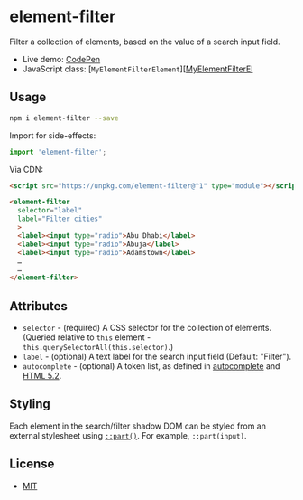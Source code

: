 
# element-filter

Filter a collection of elements, based on the value of a search input field.

* Live demo: [CodePen][]
* JavaScript class: [`MyElementFilterElement`][[MyElementFilterEl]

## Usage

```sh
npm i element-filter --save
```

Import for side-effects:
```js
import 'element-filter';
```

Via CDN:
```html
<script src="https://unpkg.com/element-filter@^1" type="module"></script>

<element-filter
  selector="label"
  label="Filter cities"
  >
  <label><input type="radio">Abu Dhabi</label>
  <label><input type="radio">Abuja</label>
  <label><input type="radio">Adamstown</label>
  …
  …
</element-filter>
```

## Attributes

* `selector` - (required) A CSS selector for the collection of elements. (Queried relative to `this` element - `this.querySelectorAll(this.selector)`.)
* `label` - (optional) A text label for the search input field (Default: "Filter").
* `autocomplete` - (optional) A token list, as defined in [autocomplete][] and [HTML 5.2][].

## Styling

Each element in the search/filter shadow DOM can be styled from an external stylesheet using [`::part()`][part]. For example, `::part(input)`.

## License

* [MIT][]

[codepen]: https://codepen.io/nfreear/pen/wBvrNzO
[myElementFilterEl]: https://github.com/nfreear/elements/blob/main/src/components/MyElementFilterElement.js
[mit]: https://github.com/nfreear/elements/blob/main/LICENSE.txt
[autocomplete]: https://developer.mozilla.org/en-US/docs/Web/HTML/Attributes/autocomplete
[part]: https://developer.mozilla.org/en-US/docs/Web/CSS/::part
[html 5.2]: https://www.w3.org/TR/WCAG22/#input-purposes
